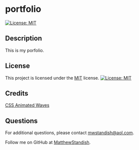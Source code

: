 # portfolio

[![License: MIT](https://img.shields.io/badge/License-MIT-yellow.svg)](https://opensource.org/licenses/MIT)

## Description

This is my porfolio.

## License

This project is licensed under the [MIT](https://opensource.org/licenses/MIT) license. [![License: MIT](https://img.shields.io/badge/License-MIT-yellow.svg)](https://opensource.org/licenses/MIT)

## Credits

[CSS Animated Waves](https://www.cssscript.com/animated-waves-svg/)

## Questions

For additional questions, please contact [mwstandish@aol.com](mailto:mwstandish@aol.com).

Follow me on GitHub at [MatthewStandish](https://github.com/MatthewStandish).
